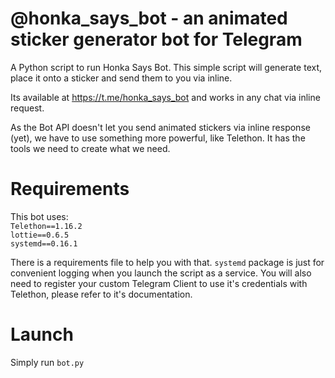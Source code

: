 # @honka_says_bot - an animated sticker generator bot for Telegram
A Python script to run Honka Says Bot.
This simple script will generate text, place it onto a sticker and send them to you via inline.

Its available at https://t.me/honka_says_bot and works in any chat via inline request.

As the Bot API doesn't let you send animated stickers via inline response (yet), we have to use something more powerful, like Telethon. It has the tools we need to create what we need.

# Requirements
This bot uses:  
`Telethon==1.16.2`  
`lottie==0.6.5`  
`systemd==0.16.1`

There is a requirements file to help you with that. 
`systemd` package is just for convenient logging when you launch the script as a service.
You will also need to register your custom Telegram Client to use it's credentials with Telethon, please refer to it's documentation.

# Launch
Simply run `bot.py`
